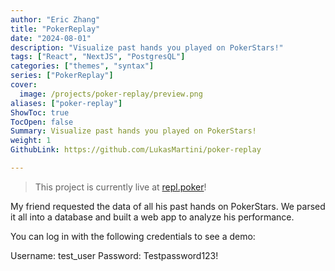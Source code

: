 ```yaml
---
author: "Eric Zhang"
title: "PokerReplay"
date: "2024-08-01"
description: "Visualize past hands you played on PokerStars!"
tags: ["React", "NextJS", "PostgresQL"]
categories: ["themes", "syntax"]
series: ["PokerReplay"]
cover:
  image: /projects/poker-replay/preview.png
aliases: ["poker-replay"]
ShowToc: true
TocOpen: false
Summary: Visualize past hands you played on PokerStars!
weight: 1
GithubLink: https://github.com/LukasMartini/poker-replay

---
```


> This project is currently live at [repl.poker](https://repl.poker)!

My friend requested the data of all his past hands on PokerStars. We parsed it all into a database and built a web app to analyze his performance.

You can log in with the following credentials to see a demo:

Username: test_user
Password: Testpassword123!
